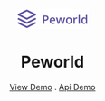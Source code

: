 <br />
  <div align="center">
    <img src="https://github.com/ghofarsidik/Peworld/blob/ece4056961faf91500dbfe8e191a32d0babc1605/src/components/images/logo/logo.png"/>
  <br />
  <h1>Peworld</h1>
    <a href="">View Demo</a>
    .
    <a href="">Api Demo</a>
  </div>
